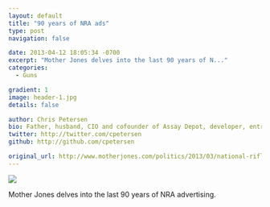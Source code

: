 ```yaml
---
layout: default
title: "90 years of NRA ads"
type: post
navigation: false

date: 2013-04-12 18:05:34 -0700
excerpt: "Mother Jones delves into the last 90 years of N..."
categories:
  - Guns

gradient: 1
image: header-1.jpg
details: false

author: Chris Petersen
bio: Father, husband, CIO and cofounder of Assay Depot, developer, entrepreneur and technologist.
twitter: http://twitter.com/cpetersen
github: http://github.com/cpetersen

original_url: http://www.motherjones.com/politics/2013/03/national-rifle-association-ads-history
---
```



  ![](/attachments/7ffc788d9be0bc57725e2458ea359749/image.png)  

 Mother Jones delves into the last 90 years of NRA advertising.

